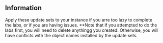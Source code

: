 ## Information
Apply these update sets to your instance if you arre too lazy to complete the labs, or if you are having issues.
**Note that if you attempted to do the labs first, you will need to delete anythingg you created. Otherwise, you will have conflicts with the object names installed by the update sets.
